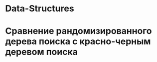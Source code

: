 # Data-Structures

Сравнение рандомизированного дерева поиска с красно-черным деревом поиска
=====================
